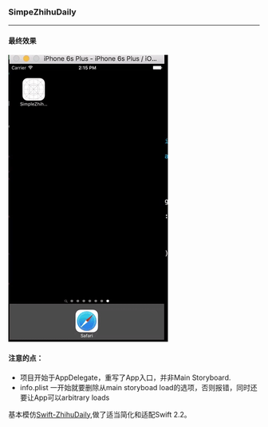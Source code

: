 ### SimpeZhihuDaily

-----------

#### 最终效果

![](https://github.com/KrisYu/SimpleZhihuDaily/blob/master/gif.gif?raw=true)

#### 注意的点：

 - 项目开始于AppDelegate，重写了App入口，并非Main Storyboard.
 - info.plist 一开始就要删除从main storyboad load的选项，否则报错，同时还要让App可以arbitrary loads
 
基本模仿[Swift-ZhihuDaily](https://github.com/jxd001/Swift-ZhihuDaily),做了适当简化和适配Swift 2.2。
